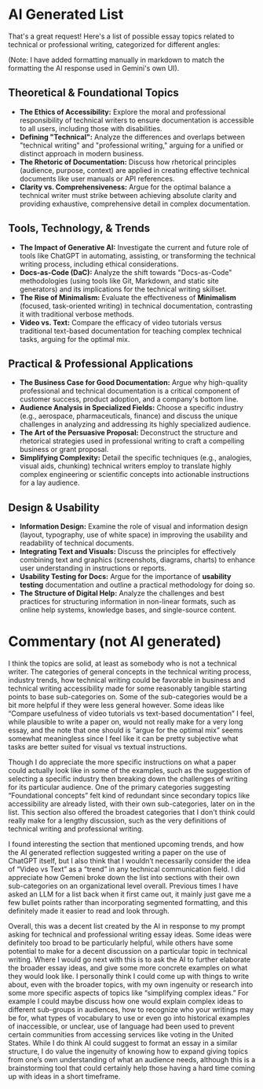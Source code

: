 # AI Generated List
That's a great request! Here's a list of possible essay topics related to technical or professional writing, categorized for different angles:

(Note: I have added formatting manually in markdown to match the formatting the AI response used in Gemini's own UI).
## Theoretical & Foundational Topics
* **The Ethics of Accessibility:** Explore the moral and professional responsibility of technical writers to ensure documentation is accessible to all users, including those with disabilities.
* **Defining "Technical":** Analyze the differences and overlaps between "technical writing" and "professional writing," arguing for a unified or distinct approach in modern business.
* **The Rhetoric of Documentation:** Discuss how rhetorical principles (audience, purpose, context) are applied in creating effective technical documents like user manuals or API references.
* **Clarity vs. Comprehensiveness:** Argue for the optimal balance a technical writer must strike between achieving absolute clarity and providing exhaustive, comprehensive detail in complex documentation.

## Tools, Technology, & Trends
* **The Impact of Generative AI:** Investigate the current and future role of tools like ChatGPT in automating, assisting, or transforming the technical writing process, including ethical considerations.
* **Docs-as-Code (DaC):** Analyze the shift towards "Docs-as-Code" methodologies (using tools like Git, Markdown, and static site generators) and its implications for the technical writing skillset.
* **The Rise of Minimalism:** Evaluate the effectiveness of **Minimalism** (focused, task-oriented writing) in technical documentation, contrasting it with traditional verbose methods.
* **Video vs. Text:** Compare the efficacy of video tutorials versus traditional text-based documentation for teaching complex technical tasks, arguing for the optimal mix.

## Practical & Professional Applications
* **The Business Case for Good Documentation:** Argue why high-quality professional and technical documentation is a critical component of customer success, product adoption, and a company's bottom line.
* **Audience Analysis in Specialized Fields:** Choose a specific industry (e.g., aerospace, pharmaceuticals, finance) and discuss the unique challenges in analyzing and addressing its highly specialized audience.
* **The Art of the Persuasive Proposal:** Deconstruct the structure and rhetorical strategies used in professional writing to craft a compelling business or grant proposal.
* **Simplifying Complexity:** Detail the specific techniques (e.g., analogies, visual aids, chunking) technical writers employ to translate highly complex engineering or scientific concepts into actionable instructions for a lay audience.

## Design & Usability
* **Information Design:** Examine the role of visual and information design (layout, typography, use of white space) in improving the usability and readability of technical documents.
* **Integrating Text and Visuals:** Discuss the principles for effectively combining text and graphics (screenshots, diagrams, charts) to enhance user understanding in instructions or reports.
* **Usability Testing for Docs:** Argue for the importance of **usability testing** documentation and outline a practical methodology for doing so.
* **The Structure of Digital Help:** Analyze the challenges and best practices for structuring information in non-linear formats, such as online help systems, knowledge bases, and single-source content.

# Commentary (not AI generated)

I think the topics are solid, at least as somebody who is not a technical writer. The categories of general concepts in the technical writing process, industry trends, how technical writing could be favorable in business and technical writing accessibility made for some reasonably tangible starting points to base sub-categories on. Some of the sub-categories would be a bit more helpful if they were less general however. Some ideas like “Compare usefulness of video tutorials vs text-based documentation” I feel, while plausible to write a paper on, would not really make for a very long essay, and the note that one should is “argue for the optimal mix” seems somewhat meaningless since I feel like it can be pretty subjective what tasks are better suited for visual vs textual instructions. 


Though I do appreciate the more specific instructions on what a paper could actually look like in some of the examples, such as the suggestion of selecting a specific industry then breaking down the challenges of writing for its particular audience. One of the primary categories suggesting “Foundational concepts” felt kind of redundant since secondary topics like accessibility are already listed, with their own sub-categories, later on in the list. This section also offered the broadest categories that I don't think could really make for a lengthy discussion, such as the very definitions of technical writing and professional writing.


I found interesting the section that mentioned upcoming trends, and how the AI generated reflection suggested writing a paper on the use of ChatGPT itself, but I also think that I wouldn’t necessarily consider the idea of “Video vs Text” as a “trend” in any technical communication field. I did appreciate how Gemeni broke down the list into sections with their own sub-categories on an organizational level overall. Previous times I have asked an LLM for a list back when it first came out, it mainly just gave me a few bullet points rather than incorporating segmented formatting, and this definitely made it easier to read and look through. 


Overall, this was a decent list created by the AI in response to my prompt asking for technical and professional writing essay ideas. Some ideas were definitely too broad to be particularly helpful, while others have some potential to make for a decent discussion on a particular topic in technical writing. Where I would go next with this is to ask the AI to further elaborate the broader essay ideas, and give some more concrete examples on what they would look like. I personally think I could come up with things to write about, even with the broader topics, with my own ingenuity or research into some more specific aspects of topics like “simplifying complex ideas.” For example I could maybe discuss how one would explain complex ideas to different sub-groups in audiences, how to recognize who your writings may be for, what types of vocabulary to use or even go into historical examples of inaccessible, or unclear, use of language had been used to prevent certain communities from accessing services like voting in the United States. While I do think AI could suggest to format an essay in a similar structure, I do value the ingenuity of knowing how to expand giving topics from one’s own understanding of what an audience needs, although this is a brainstorming tool that could certainly help those having a hard time coming up with ideas in a short timeframe.
